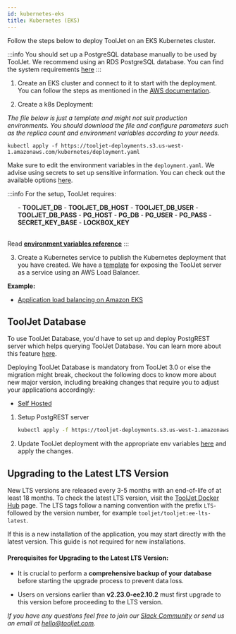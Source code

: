 ```yaml
---
id: kubernetes-eks
title: Kubernetes (EKS)
---
```


Follow the steps below to deploy ToolJet on an EKS Kubernetes cluster.

:::info
You should set up a PostgreSQL database manually to be used by ToolJet. We recommend using an RDS PostgreSQL database. You can find the system requirements [here](/docs/setup/system-requirements#database-software)
:::

1. Create an EKS cluster and connect to it to start with the deployment. You can follow the steps as mentioned in the [AWS documentation](https://docs.aws.amazon.com/eks/latest/userguide/create-cluster.html).

2. Create a k8s Deployment: 

_The file below is just a template and might not suit production environments. You should download the file and configure parameters such as the replica count and environment variables according to your needs._

```
kubectl apply -f https://tooljet-deployments.s3.us-west-1.amazonaws.com/kubernetes/deployment.yaml
```

Make sure to edit the environment variables in the `deployment.yaml`. We advise using secrets to set up sensitive information. You can check out the available options [here](/docs/setup/env-vars).

:::info
        For the setup, ToolJet requires:
        <ul> 
        - **TOOLJET_DB** 
        - **TOOLJET_DB_HOST**
        - **TOOLJET_DB_USER**
        - **TOOLJET_DB_PASS**
        - **PG_HOST**
        - **PG_DB**
        - **PG_USER**
        - **PG_PASS**
        - **SECRET_KEY_BASE** 
        - **LOCKBOX_KEY**
        </ul>
        <br/>
        Read **[environment variables reference](/docs/setup/env-vars)**
:::

3. Create a Kubernetes service to publish the Kubernetes deployment that you have created. We have a [template](https://tooljet-deployments.s3.us-west-1.amazonaws.com/kubernetes/service.yaml) for exposing the ToolJet server as a service using an AWS Load Balancer.

**Example:**
- [Application load balancing on Amazon EKS](https://docs.aws.amazon.com/eks/latest/userguide/alb-ingress.html)

## ToolJet Database

To use ToolJet Database, you'd have to set up and deploy PostgREST server which helps querying ToolJet Database. You can learn more about this feature [here](/docs/tooljet-db/tooljet-database).

Deploying ToolJet Database is mandatory from ToolJet 3.0 or else the migration might break, checkout the following docs to know more about new major version, including breaking changes that require you to adjust your applications accordingly:
- [Self Hosted](./upgrade-to-v3.md)

1. Setup PostgREST server

   ```bash
   kubectl apply -f https://tooljet-deployments.s3.us-west-1.amazonaws.com/kubernetes/GKE/postgrest.yaml
   ```

2. Update ToolJet deployment with the appropriate env variables [here](https://tooljet-deployments.s3.us-west-1.amazonaws.com/kubernetes/GKE/deployment.yaml) and apply the changes.

## Upgrading to the Latest LTS Version

New LTS versions are released every 3-5 months with an end-of-life of at least 18 months. To check the latest LTS version, visit the [ToolJet Docker Hub](https://hub.docker.com/r/tooljet/tooljet/tags) page. The LTS tags follow a naming convention with the prefix `LTS-` followed by the version number, for example `tooljet/tooljet:ee-lts-latest`.

If this is a new installation of the application, you may start directly with the latest version. This guide is not required for new installations.

#### Prerequisites for Upgrading to the Latest LTS Version:

- It is crucial to perform a **comprehensive backup of your database** before starting the upgrade process to prevent data loss.

- Users on versions earlier than **v2.23.0-ee2.10.2** must first upgrade to this version before proceeding to the LTS version.

*If you have any questions feel free to join our [Slack Community](https://tooljet.com/slack) or send us an email at hello@tooljet.com.*
